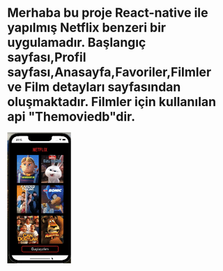 # Merhaba bu proje React-native ile yapılmış Netflix benzeri bir uygulamadır. Başlangıç sayfası,Profil sayfası,Anasayfa,Favoriler,Filmler ve Film detayları sayfasından oluşmaktadır. Filmler için kullanılan api "Themoviedb"dir.
![](ntflx.gif)
